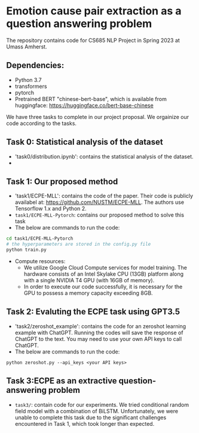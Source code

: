 # Emotion cause pair extraction as a question answering problem

The repository contains code for CS685 NLP Project in Spring 2023 at Umass Amherst. 

## Dependencies: 

- Python 3.7 
- transformers
- pytorch
- Pretrained BERT "chinese-bert-base", which is available from huggingface: https://huggingface.co/bert-base-chinese 

We have three tasks to complete in our project proposal. We orgainize our code according to the tasks.  

## Task 0: Statistical analysis of the dataset
- 'task0/distribution.ipynb': contains the statistical analysis of the dataset. 
- 
## Task 1: Our proposed method
- 'task1/ECPE-MLL': contains the code of the paper. Their code is publicly availabel at: https://github.com/NUSTM/ECPE-MLL. The authors use Tensorflow 1.x and Python 2. 
- `task1/ECPE-MLL-Pytorch`: contains our proposed method to solve this task 
- The below are commands to run the code:
```bash
cd task1/ECPE-MLL-Pytorch
# the hyperparameters are stored in the config.py file
python train.py 
```
- Compute resources: 
    - We utilize Google Cloud Compute services for model training. The hardware consists of an Intel Skylake CPU (13GB) platform along with a single NVIDIA T4 GPU (with 16GB of memory). 
    - In order to execute our code successfully, it is necessary for the GPU to possess a memory capacity exceeding 8GB.
    

## Task 2: Evaluting the ECPE task using GPT3.5 
- 'task2/zeroshot_example': contains the code for an zeroshot learning example with ChatGPT. Running the codes will save the response of ChatGPT to the text. You may need to use your own API keys to call ChatGPT.
- The below are commands to run the code:
```
python zeroshot.py --api_keys <your API keys>
```



## Task 3:ECPE as an extractive question-answering problem 
- `task3/`: contain code for our experiments. We tried conditional random field model with a combination of BiLSTM. Unfortunately, we were unable to complete this task due to the significant challenges encountered in Task 1, which took longer than expected.

